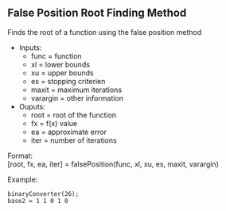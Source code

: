## False Position Root Finding Method

Finds the root of a function using the false position method
- Inputs: 
    - func = function
    - xl = lower bounds
    - xu = upper bounds
    - es = stopping criterien
    - maxit = maximum iterations
    - varargin = other information
- Ouputs: 
    - root = root of the function
    - fx = f(x) value
    - ea = approximate error
    - iter = number of iterations

Format:\
[root, fx, ea, iter] = falsePosition(func, xl, xu, es, maxit, varargin)

Example:
```
binaryConverter(26);
base2 = 1 1 0 1 0
```

